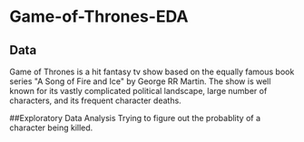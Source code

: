 # Game-of-Thrones-EDA
## Data 
Game of Thrones is a hit fantasy tv show based on the equally famous book series "A Song of Fire and Ice" by George RR Martin. The show is well known for its vastly complicated political landscape, large number of characters, and its frequent character deaths.

##Exploratory Data Analysis
Trying to figure out the probablity of a character being killed.
